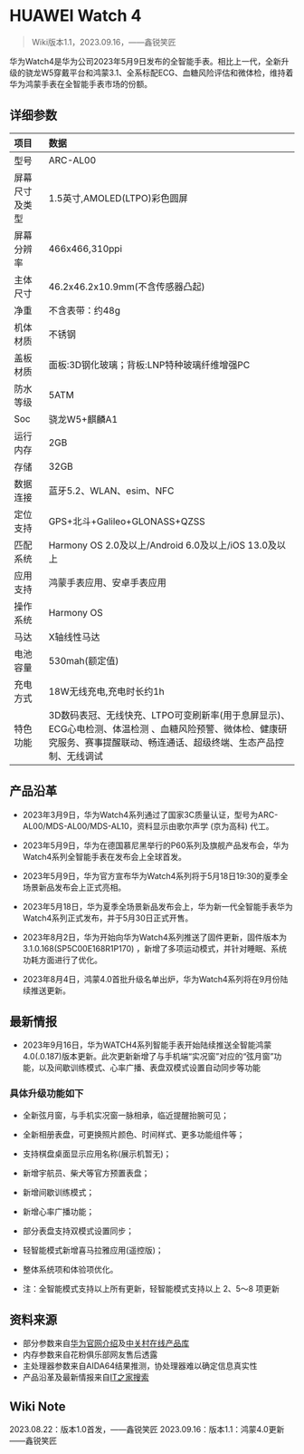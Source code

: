 # HUAWEI Watch 4

>Wiki版本1.1，2023.09.16，——鑫锐笑匠

华为Watch4是华为公司2023年5月9日发布的全智能手表。相比上一代，全新升级的骁龙W5穿戴平台和鸿蒙3.1、全系标配ECG、血糖风险评估和微体检，维持着华为鸿蒙手表在全智能手表市场的份额。


## 详细参数
|项目|数据|
|:---|:---|
|型号|ARC-AL00|
|屏幕尺寸及类型|1.5英寸,AMOLED(LTPO)彩色圆屏|
|屏幕分辨率|466x466,310ppi|
|主体尺寸|46.2x46.2x10.9mm(不含传感器凸起)|
|净重|不含表带：约48g|
|机体材质|不锈钢|
|盖板材质|面板:3D钢化玻璃；背板:LNP特种玻璃纤维增强PC|
|防水等级|5ATM|
|Soc|骁龙W5+麒麟A1|
|运行内存|2GB|
|存储|32GB|
|数据连接|蓝牙5.2、WLAN、esim、NFC|
|定位支持|GPS+北斗+Galileo+GLONASS+QZSS|
|匹配系统|Harmony OS 2.0及以上/Android 6.0及以上/iOS 13.0及以上|
|应用支持|鸿蒙手表应用、安卓手表应用|
|操作系统|Harmony OS|
|马达|X轴线性马达|
|电池容量|530mah(额定值)|
|充电方式|18W无线充电,充电时长约1h|
|特色功能|3D数码表冠、无线快充、LTPO可变刷新率(用于息屏显示)、ECG心电检测、体温检测 、血糖风险预警、微体检、健康研究服务、赛事提醒联动、畅连通话、超级终端、生态产品控制、无线调试|


## 产品沿革

- 2023年3月9日，华为Watch4系列通过了国家3C质量认证，型号为ARC-AL00/MDS-AL00/MDS-AL10，资料显示由歌尔声学 (京为高科) 代工。

- 2023年5月9日，华为在德国慕尼黑举行的P60系列及旗舰产品发布会，华为Watch4系列全智能手表在发布会上全球首发。

- 2023年5月9日，华为官方宣布华为Watch4系列将于5月18日19:30的夏季全场景新品发布会上正式亮相。

- 2023年5月18日，华为夏季全场景新品发布会上，华为新一代全智能手表华为Watch4系列正式发布，并于5月30日正式开售。

- 2023年8月2日，华为开始向华为Watch4系列推送了固件更新，固件版本为3.1.0.168(SP5C00E168R1P170) ，新增了多项运动模式，并针对睡眠、系统功耗方面进行了优化。

- 2023年8月4日，鸿蒙4.0首批升级名单出炉，华为Watch4系列将在9月份陆续推送更新。


## 最新情报

- 2023年9月16日，华为WATCH4系列智能手表开始陆续推送全智能鸿蒙4.0(.0.187)版本更新。此次更新新增了与手机端“实况窗”对应的“弦月窗”功能，以及间歇训练模式、心率广播、表盘双模式设置自动同步等功能

### 具体升级功能如下
- 全新弦月窗，与手机实况窗一脉相承，临近提醒抬腕可见；
- 全新相册表盘，可更换照片颜色、时间样式、更多功能组件等；
- 支持棋盘桌面显示应用名称(展示机暂无)；
- 新增宇航员、柴犬等官方预置表盘；
- 新增间歇训练模式；
- 新增心率广播功能；
- 部分表盘支持双模式设置同步；
- 轻智能模式新增喜马拉雅应用(遥控版)；
- 整体系统项和体验项优化。

- 注：全智能模式支持以上所有更新，轻智能模式支持以上 2、5～8 项更新

## 资料来源

- 部分参数来自[华为官网介绍](http://consumer-res.huawei.com/cn/wearables/watch-4-series/specs/)及[中关村在线产品库](https://detail.zol.com.cn/1468/1467053/param.shtml)
- 内存参数来自花粉俱乐部网友售后透露
- 主处理器参数来自AIDA64结果推测，协处理器难以确定信息真实性
- 产品沿革及最新情报来自[IT之家搜索](https://www.ithome.com/search/HUAWEIwatch4.html)


## Wiki Note

2023.08.22：版本1.0首发，——鑫锐笑匠
2023.09.16：版本1.1：鸿蒙4.0更新——鑫锐笑匠